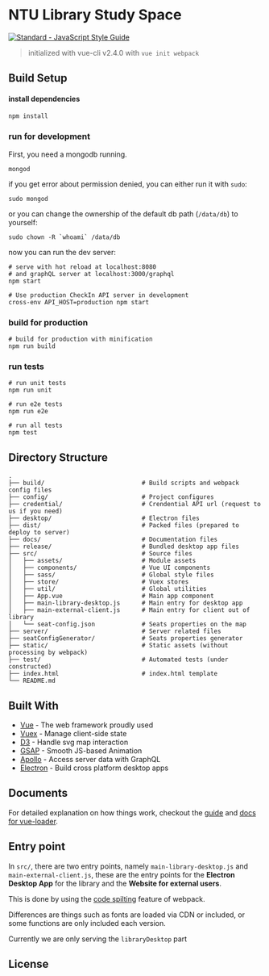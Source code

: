 # NTU Library Study Space

[![Standard - JavaScript Style
Guide](https://cdn.rawgit.com/feross/standard/master/badge.svg)](https://github.com/feross/standard)

> initialized with vue-cli v2.4.0 with `vue init webpack`

## Build Setup

#### install dependencies
``` bash
npm install
```

### run for development

First, you need a mongodb running.

```
mongod
```

if you get error about permission denied, you can either run it with `sudo`:
```
sudo mongod
```

or you can change the ownership of the default db path (`/data/db`) to yourself:
```
sudo chown -R `whoami` /data/db
```

now you can run the dev server:
```
# serve with hot reload at localhost:8080
# and graphQL server at localhost:3000/graphql
npm start
```

```
# Use production CheckIn API server in development
cross-env API_HOST=production npm start 
```


### build for production
```
# build for production with minification
npm run build
```

### run tests
```
# run unit tests
npm run unit

# run e2e tests
npm run e2e

# run all tests
npm test
```

## Directory Structure

```
.
├── build/                           # Build scripts and webpack config files
├── config/                          # Project configures
├── credential/                      # Crendential API url (request to us if you need)
├── desktop/                         # Electron files
├── dist/                            # Packed files (prepared to deploy to server)
├── docs/                            # Documentation files
├── release/                         # Bundled desktop app files
├── src/                             # Source files
│   ├── assets/                      # Module assets
│   ├── components/                  # Vue UI components
│   ├── sass/                        # Global style files
│   ├── store/                       # Vuex stores
│   ├── util/                        # Global utilities
│   ├── App.vue                      # Main app component
│   ├── main-library-desktop.js      # Main entry for desktop app
│   ├── main-external-client.js      # Main entry for client out of library
│   └── seat-config.json             # Seats properties on the map
├── server/                          # Server related files
├── seatConfigGenerator/             # Seats properties generator
├── static/                          # Static assets (without processing by webpack)
├── test/                            # Automated tests (under constructed)
├── index.html                       # index.html template
└── README.md
```

## Built With

* [Vue](https://vuejs.org/) - The web framework proudly used
* [Vuex](https://github.com/vuejs/vuex) - Manage client-side state
* [D3](https://d3js.org) - Handle svg map interaction
* [GSAP](https://github.com/greensock/GreenSock-JS) - Smooth JS-based Animation
* [Apollo](http://dev.apollodata.com/) - Access server data with GraphQL
* [Electron](http://electron.atom.io/) - Build cross platform desktop apps

## Documents

For detailed explanation on how things work, checkout the [guide](http://vuejs-templates.github.io/webpack/) and [docs for vue-loader](http://vuejs.github.io/vue-loader).


## Entry point

In `src/`, there are two entry points, namely `main-library-desktop.js` and
`main-external-client.js`, these are the entry points for the **Electron Desktop
App** for the library and the **Website for external users**.

This is done by using the [code
spilting](https://webpack.github.io/docs/code-splitting.html) feature of webpack.

Differences are things such as fonts are loaded via CDN or included, or some
functions are only included each version.

Currently we are only serving the `libraryDesktop` part

## License
